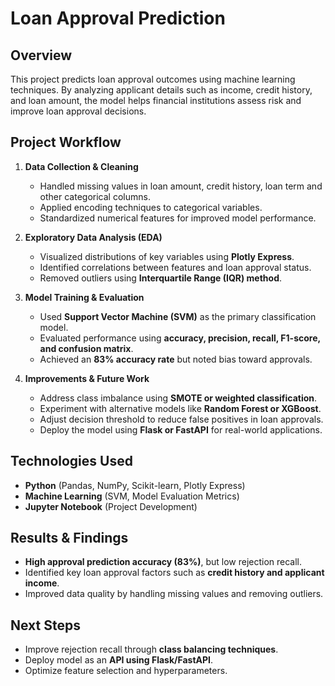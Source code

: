# Loan Approval Prediction

## Overview
This project predicts loan approval outcomes using machine learning techniques. By analyzing applicant details such as income, credit history, and loan amount, the model helps financial institutions assess risk and improve loan approval decisions.

## Project Workflow
1. **Data Collection & Cleaning**
   - Handled missing values in loan amount, credit history, loan term and other categorical columns.
   - Applied encoding techniques to categorical variables.
   - Standardized numerical features for improved model performance.

2. **Exploratory Data Analysis (EDA)**
   - Visualized distributions of key variables using **Plotly Express**.
   - Identified correlations between features and loan approval status.
   - Removed outliers using **Interquartile Range (IQR) method**.

3. **Model Training & Evaluation**
   - Used **Support Vector Machine (SVM)** as the primary classification model.
   - Evaluated performance using **accuracy, precision, recall, F1-score, and confusion matrix**.
   - Achieved an **83% accuracy rate** but noted bias toward approvals.

4. **Improvements & Future Work**
   - Address class imbalance using **SMOTE or weighted classification**.
   - Experiment with alternative models like **Random Forest or XGBoost**.
   - Adjust decision threshold to reduce false positives in loan approvals.
   - Deploy the model using **Flask or FastAPI** for real-world applications.

## Technologies Used
- **Python** (Pandas, NumPy, Scikit-learn, Plotly Express)
- **Machine Learning** (SVM, Model Evaluation Metrics)
- **Jupyter Notebook** (Project Development)

## Results & Findings
- **High approval prediction accuracy (83%)**, but low rejection recall.
- Identified key loan approval factors such as **credit history and applicant income**.
- Improved data quality by handling missing values and removing outliers.

## Next Steps
- Improve rejection recall through **class balancing techniques**.
- Deploy model as an **API using Flask/FastAPI**.
- Optimize feature selection and hyperparameters.


